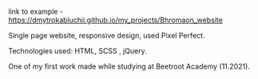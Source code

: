 link to example - https://dmytrokabluchii.github.io/my_projects/Bhromaon_website

Single page website, responsive design, used Pixel Perfect.

Technologies used: HTML, SCSS , jQuery.

One of my first work made while studying at Beetroot Academy (11.2021).
